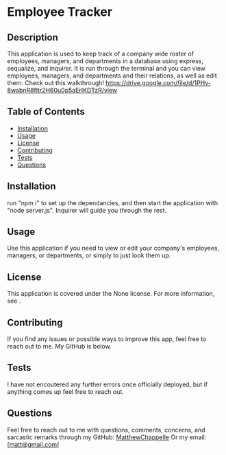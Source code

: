 
# Employee Tracker  


## Description
This application is used to keep track of a company wide roster of employees, managers, and departments in a database using express, sequalize, and inquirer. It is run through the terminal and you can view employees, managers, and departments and their relations, as well as edit them.
Check out this walkthrough! https://drive.google.com/file/d/1PHv-8wabnR8fltr2H60u0p5aErIKDTzR/view

## Table of Contents
- [Installation](#installation)
- [Usage](#usage)
- [License](#license)
- [Contributing](#contributing)
- [Tests](#tests)
- [Questions](#questions)

## Installation
run "npm i" to set up the dependancies, and then start the application with "node server.js". Inquirer will guide you through the rest.

## Usage
Use this application if you need to view or edit your company's employees, managers, or departments, or simply to just look them up.

## License
This application is covered under the None license. For more information, see []().

## Contributing
If you find any issues or possible ways to improve this app, feel free to reach out to me. My GitHub is below.

## Tests
I have not encoutered any further errors once officially deployed, but if anything comes up feel free to reach out.


## Questions
Feel free to reach out to me with questions, comments, concerns, and sarcastic remarks through my GitHub: [MatthewChappelle](https://github.com/MatthewChappelle) Or my email: [matt@gmail.com]
